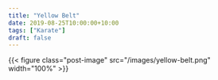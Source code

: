 ```yaml
---
title: "Yellow Belt"
date: 2019-08-25T10:00:00+10:00
tags: ["Karate"]
draft: false
---
```


{{< figure class="post-image" src="/images/yellow-belt.png" width="100%" >}}

<!--more-->
